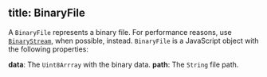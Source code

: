 title: BinaryFile
---

A `BinaryFile` represents a binary file. For performance reasons, use [`BinaryStream`](./BinaryStream.html), when possible, instead. `BinaryFile` is a JavaScript object with the following properties:

**data**: The `Uint8Arrray` with the binary data.
**path**: The `String` file path.
